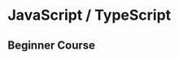<img data-src="assets/logo.png" style="height: 180px">
<img data-src="assets/ts-logo.svg" style="height: 180px">

# JavaScript / TypeScript

## Beginner Course
